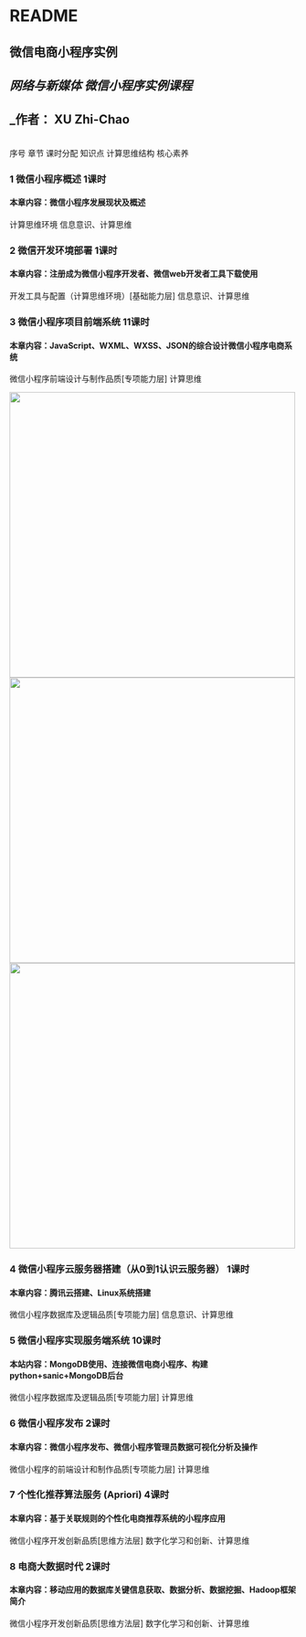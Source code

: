 # README

## 微信电商小程序实例

## _网络与新媒体 微信小程序实例课程_
## _作者： XU Zhi-Chao

<br> 序号	章节	课时分配	知识点	计算思维结构	核心素养 

### 1	微信小程序概述	1课时	

#### 本章内容：微信小程序发展现状及概述	

计算思维环境	信息意识、计算思维

### 2	微信开发环境部署	1课时	

#### 本章内容：注册成为微信小程序开发者、微信web开发者工具下载使用	

开发工具与配置（计算思维环境）[基础能力层]	信息意识、计算思维

### 3	微信小程序项目前端系统	11课时	

#### 本章内容：JavaScript、WXML、WXSS、JSON的综合设计微信小程序电商系统	

微信小程序前端设计与制作品质[专项能力层]	计算思维

<img src="http://xuzhichao.xyz//ec_program/index.jpg" height="500px">   <img src="http://xuzhichao.xyz//ec_program/goods.jpg" height="500px"><img src="http://xuzhichao.xyz//ec_program/car.jpg" height="500px">  





### 4	微信小程序云服务器搭建（从0到1认识云服务器）	1课时	

#### 本章内容：腾讯云搭建、Linux系统搭建	

微信小程序数据库及逻辑品质[专项能力层]	信息意识、计算思维

### 5	微信小程序实现服务端系统	10课时	

#### 本站内容：MongoDB使用、连接微信电商小程序、构建python+sanic+MongoDB后台

微信小程序数据库及逻辑品质[专项能力层]	计算思维

### 6	微信小程序发布	2课时	

#### 本章内容：微信小程序发布、微信小程序管理员数据可视化分析及操作

微信小程序的前端设计和制作品质[专项能力层]	计算思维

### 7	个性化推荐算法服务 (Apriori)	4课时	

#### 本章内容：基于关联规则的个性化电商推荐系统的小程序应用	

微信小程序开发创新品质[思维方法层]	数字化学习和创新、计算思维

### 8	电商大数据时代	2课时	

#### 本章内容：移动应用的数据库关键信息获取、数据分析、数据挖掘、Hadoop框架简介	

微信小程序开发创新品质[思维方法层]	数字化学习和创新、计算思维
